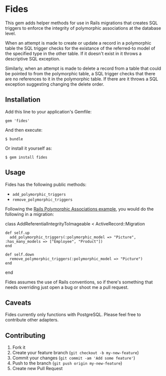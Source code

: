 # Fides

This gem adds helper methods for use in Rails migrations that creates SQL triggers to enforce the 
integrity of polymorphic associations at the database level.

When an attempt is made to create or update a record in a polymorphic table the SQL trigger checks for
the existance of the referred-to model of the specified type in the other table. If it doesn't exist in 
it throws a descriptive SQL exception.

Similarly, when an attempt is made to delete a record from a table that could be pointed to from the
polymorphic table, a SQL trigger checks that there are no references to it in the polymorphic table. If
there are it throws a SQL exception suggesting changing the delete order.

## Installation

Add this line to your application's Gemfile:

    gem 'fides'

And then execute:

    $ bundle

Or install it yourself as:

    $ gem install fides

## Usage

Fides has the following public methods:

- `add_polymorphic_triggers`
- `remove_polymorphic_triggers`

Following the [Rails Polymorphic Associations example](http://guides.rubyonrails.org/association_basics.html#polymorphic-associations),
you would do the following in a migration:

  class AddReferentialIntegrityToImageable < ActiveRecord::Migration

    def self.up
      add_polymorphic_triggers(:polymorphic_model => "Picture", :has_many_models => ["Employee", "Product"])
    end

    def self.down
      remove_polymorphic_triggers(:polymorphic_model => "Picture")
    end
  
  end

Fides assumes the use of Rails conventions, so if there's something that needs overriding just open a
bug or shoot me a pull request.

## Caveats

Fides currently only functions with PostgreSQL. Please feel free to contribute other adapters.

## Contributing

1. Fork it
2. Create your feature branch (`git checkout -b my-new-feature`)
3. Commit your changes (`git commit -am 'Add some feature'`)
4. Push to the branch (`git push origin my-new-feature`)
5. Create new Pull Request
